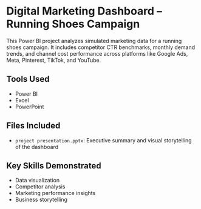 # Digital Marketing Dashboard – Running Shoes Campaign

This Power BI project analyzes simulated marketing data for a running shoes campaign. It includes competitor CTR benchmarks, monthly demand trends, and channel cost performance across platforms like Google Ads, Meta, Pinterest, TikTok, and YouTube.

## Tools Used
- Power BI
- Excel
- PowerPoint

## Files Included
- `project presentation.pptx`: Executive summary and visual storytelling of the dashboard

## Key Skills Demonstrated
- Data visualization
- Competitor analysis
- Marketing performance insights
- Business storytelling

